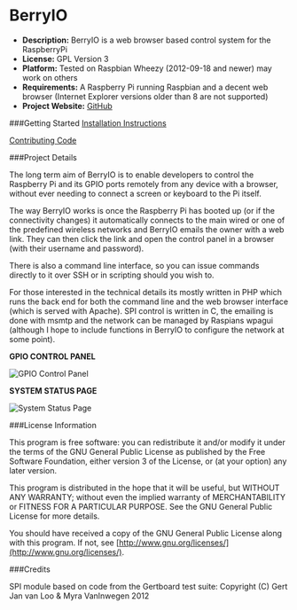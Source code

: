 BerryIO
=======

- **Description:** BerryIO is a web browser based control system for the RaspberryPi
- **License:** GPL Version 3
- **Platform:** Tested on Raspbian Wheezy (2012-09-18 and newer) may work on others
- **Requirements:** A Raspberry Pi running Raspbian and a decent web browser (Internet Explorer versions older than 8 are not supported)
- **Project Website:** [GitHub](https://github.com/NeonHorizon/berryio)

###Getting Started
[Installation Instructions](https://github.com/NeonHorizon/berryio/blob/master/INSTALL.README.txt)

[Contributing Code](https://github.com/NeonHorizon/berryio/blob/master/CONTRIBUTING_CODE.README.txt)

###Project Details

The long term aim of BerryIO is to enable developers to control the Raspberry Pi and its GPIO ports remotely from any device with a browser, without ever needing to connect a screen or keyboard to the Pi itself.

The way BerryIO works is once the Raspberry Pi has booted up (or if the connectivity changes) it automatically connects to the main wired or one of the predefined wireless networks and BerryIO emails the owner with a web link. They can then click the link and open the control panel in a browser (with their username and password).

There is also a command line interface, so you can issue commands directly to it over SSH or in scripting should you wish to.

For those interested in the technical details its mostly written in PHP which runs the back end for both the command line and the web browser interface (which is served with Apache). SPI control is written in C, the emailing is done with msmtp and the network can be managed by Raspians wpagui (although I hope to include functions in BerryIO to configure the network at some point).

**GPIO CONTROL PANEL**

![GPIO Control Panel](http://frozenmist.co.uk/downloads/berryio/IMAGES/gpio.png)

**SYSTEM STATUS PAGE**

![System Status Page](http://frozenmist.co.uk/downloads/berryio/IMAGES/system.png)

###License Information

This program is free software: you can redistribute it and/or modify it under the terms of the GNU General Public License as published by the Free Software Foundation, either version 3 of the License, or (at your option) any later version.

This program is distributed in the hope that it will be useful, but WITHOUT ANY WARRANTY; without even the implied warranty of MERCHANTABILITY or FITNESS FOR A PARTICULAR PURPOSE.  See the GNU General Public License for more details.

You should have received a copy of the GNU General Public License along with this program.  If not, see [http://www.gnu.org/licenses/](http://www.gnu.org/licenses/).

###Credits

SPI module based on code from the Gertboard test suite:
Copyright (C) Gert Jan van Loo & Myra VanInwegen 2012

